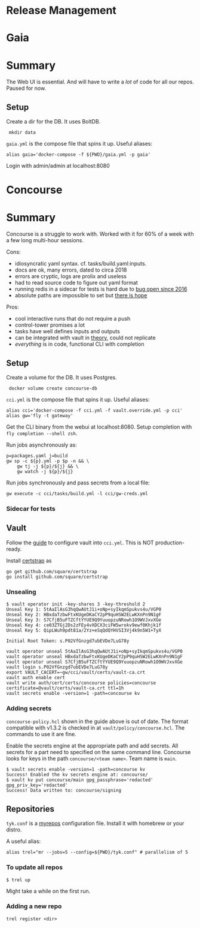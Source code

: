 # Release Management

# Gaia

# Summary

The Web UI is essential. And will have to write a _lot_ of code for all our repos. Paused for now.

## Setup

Create a dir for the DB. It uses BoltDB.

```shell
 mkdir data
```

`gaia.yml` is the compose file that spins it up. Useful aliases:

``` shell
alias gaia='docker-compose -f ${PWD}/gaia.yml -p gaia'
```

Login with admin/admin at localhost:8080

# Concourse

# Summary

Concourse is a struggle to work with. Worked with it for 60% of a week
with a few long multi-hour sessions.

Cons:
- idiosyncratic yaml syntax. cf. tasks/build.yaml:inputs.
- docs are ok, many errors, dated to circa 2018
- errors are cryptic, logs are prolix and useless
- had to read source code to figure out yaml format
- running redis in a sidecar for tests is hard due to [bug open since 2016](https://github.com/concourse/concourse/issues/324)
- absolute paths are impossible to set but [there is hope](https://github.com/concourse/concourse/issues/4281)

Pros:
- cool interactive runs that do not require a push
- control-tower promises a lot
- tasks have well defines inputs and outputs
- can be integrated with vault in [theory](https://spr.com/how-to-automate-data-protection-using-concourse-ci-and-hashicorp-vault/), could not replicate
- _everything_ is in code, functional CLI with completion


## Setup 

Create a volume for the DB. It uses Postgres.

```shell
 docker volume create concourse-db
```

`cci.yml` is the compose file that spins it up. Useful aliases:

``` shell
alias cci='docker-compose -f cci.yml -f vault.override.yml -p cci'
alias gw='fly -t gateway'
```

Get the CLI binary from the webui at localhost:8080. Setup completion with `fly completion --shell zsh`.

Run jobs asynchronously as:

``` shell
p=packages.yaml j=build
gw sp -c ${p}.yml -p $p -n && \
    gw tj -j ${p}/${j} && \
    gw watch -j ${p}/${j}
```

Run jobs synchronously and pass secrets from a local file:

``` shell
gw execute -c cci/tasks/build.yml -l cci/gw-creds.yml

```

### Sidecar for tests

## Vault

Follow the [guide](https://concourse-ci.org/vault-credential-manager.html) to configure vault into `cci.yml`. This is NOT production-ready.

Install [certstrap](https://github.com/square/certstrap) as

``` shell
go get github.com/square/certstrap
go install github.com/square/certstrap
```

### Unsealing

``` shellsession
$ vault operator init -key-shares 3 -key-threshold 2
Unseal Key 1: 5tAaIlAsG3hqQwAUtJ1i+oNp+syIkqmSpukvs4u/VGP0
Unseal Key 2: HBxdaTzbwFtxKUgeDKaCY2pP9quHSW2ELwKXnPn9N1gF
Unseal Key 3: S7CfjB5uFTZCftYYUE9Q9YuuopzuNRowh1O9WVJxvXGe
Unseal Key 4: ce03ZTGj2Ds2zFEy4vXDCX3ciFW5wrokv9ewf0Khjk1f
Unseal Key 5: QipLWuh9pdt81a/2Yz+eSqQdQYHVSI3Vj4k9n5W1+TyX

Initial Root Token: s.P02VfGnzgd7ubEVDe7LuG78y

vault operator unseal 5tAaIlAsG3hqQwAUtJ1i+oNp+syIkqmSpukvs4u/VGP0
vault operator unseal HBxdaTzbwFtxKUgeDKaCY2pP9quHSW2ELwKXnPn9N1gF
vault operator unseal S7CfjB5uFTZCftYYUE9Q9YuuopzuNRowh1O9WVJxvXGe
vault login s.P02VfGnzgd7ubEVDe7LuG78y
export VAULT_CACERT=~gw/cci/vault/certs/vault-ca.crt
vault auth enable cert
vault write auth/cert/certs/concourse policies=concourse certificate=@vault/certs/vault-ca.crt ttl=1h
vault secrets enable -version=1 -path=concourse kv
```

### Adding secrets

`concourse-policy.hcl` shown in the guide above is out of date. The format compatible with v1.3.2 is checked in at `vault/policy/concourse.hcl`. The commands to use it are fine.

Enable the secrets engine at the appropriate path and add secrets. All secrets for a part need to specified on the same command line. Concourse looks for keys in the path `concourse/<team name>`. Team name is `main`.

``` shellsession
$ vault secrets enable -version=1 -path=concourse kv
Success! Enabled the kv secrets engine at: concourse/
$ vault kv put concourse/main gpg_passphrase='redacted' gpg_priv_key='redacted'
Success! Data written to: concourse/signing
```

## Repositories

`tyk.conf` is a [myrepos](https://myrepos.branchable.com/)
configuration file. Install it with homebrew or your distro.

A useful alias:
``` shell
alias trel="mr --jobs=5 --config=${PWD}/tyk.conf" # parallelism of 5
```

### To update all repos

``` shell
$ trel up

```
Might take a while on the first run.

### Adding a new repo

``` shell
trel register <dir>
```

